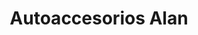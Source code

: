 ---
title: "Autoaccesorios Alan"
url: /nezahualcoyotl/autoaccesorios-alan/
shop: piezas de automóviles
---